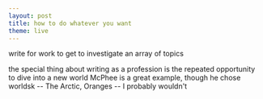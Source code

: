 ```yaml
---
layout: post
title: how to do whatever you want
theme: live
---
```


write for work to get to investigate an array of topics

the special thing about writing as a profession
is the repeated opportunity to dive into a new world
McPhee is a great example, though he chose worldsk -- The Arctic, Oranges -- I probably wouldn't